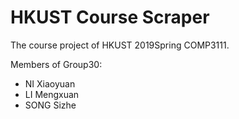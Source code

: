 # HKUST Course Scraper
The course project of HKUST 2019Spring COMP3111.

Members of Group30:
- NI Xiaoyuan
- LI Mengxuan
- SONG Sizhe
